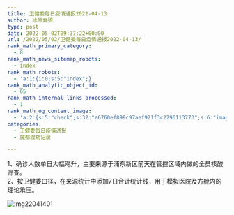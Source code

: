 ```yaml
---
title: 卫健委每日疫情通报2022-04-13
author: 冰原奔狼
type: post
date: 2022-05-02T09:37:22+00:00
url: /2022/05/02/卫健委每日疫情通报2022-04-13/
rank_math_primary_category:
  - 8
rank_math_news_sitemap_robots:
  - index
rank_math_robots:
  - 'a:1:{i:0;s:5:"index";}'
rank_math_analytic_object_id:
  - 65
rank_math_internal_links_processed:
  - 1
rank_math_og_content_image:
  - 'a:2:{s:5:"check";s:32:"e6760ef899c97aef921f3c2296113773";s:6:"images";a:0:{}}'
categories:
  - 卫健委每日疫情通报
  - 魔都渡劫记录

---
```

1、确诊人数单日大幅飚升，主要来源于浦东新区前天在管控区域内做的全员核酸筛查。  
2、按卫健委口径，在来源统计中添加7日合计统计线，用于模拟医院及方舱内的理论承压。

<img decoding="async" src="https://i0.wp.com/s2.loli.net/2022/05/02/pbQl9xKVjF3riL7.jpg?w=640&#038;ssl=1" alt="img22041401" data-recalc-dims="1" />